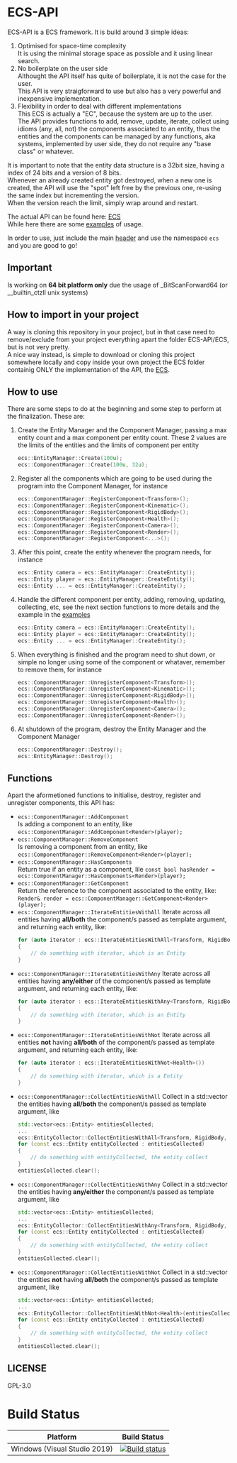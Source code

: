 # ECS-API

ECS-API is a ECS framework.
It is build around 3 simple ideas:
1. Optimised for space-time complexity<br>
	It is using the minimal storage space as possible and it using linear search.
2. No boilerplate on the user side<br>
	Althought the API itself has quite of boilerplate, it is not the case for the user.<br>
	This API is very straigforward to use but also has a very powerful and inexpensive implementation.
3. Flexibility in order to deal with different implementations<br>
	This ECS is actually a "EC", because the system are up to the user.<br>
	The API provides functions to add, remove, update, iterate, collect using idioms (any, all, not) the components associated to an entity, thus the entities and the components can be managed by any functions, aka systems, implemented by user side, they do not require any "base class" or whatever.

It is important to note that the entity data structure is a 32bit size, having a index of 24 bits and a version of 8 bits.<br>
Whenever an already created entity got destroyed, when a new one is created, the API will use the "spot" left free by the previous one, re-using the same index but incrementing the version.<br>
When the version reach the limit, simply wrap around and restart.


The actual API can be found here: [ECS](ECS-API/ECS)<br>
While here there are some [examples](ECS-API/main.cpp) of usage.

In order to use, just include the main [header](ECS-API/ECS/ecs.h) and use the namespace `ecs` and you are good to go!

## Important

Is working on **64 bit platform only** due the usage of _BitScanForward64 (or __builtin_ctzll unix systems)

## How to import in your project

A way is cloning this repository in your project, but in that case need to remove/exclude from your project everything apart the folder ECS-API/ECS, but is not very pretty.<br>
A nice way instead, is simple to download or cloning this project somewhere locally and copy inside your own project the ECS folder containig ONLY the implementation of the API, the [ECS](ECS-API/ECS).


## How to use

There are some steps to do at the beginning and some step to perform at the finalization. These are:

1. Create the Entity Manager and the Component Manager, passing a max entity count and a max component per entity count. These 2 values are the limits of the entities and the limits of component per entity
	```cpp
	ecs::EntityManager::Create(100u);
	ecs::ComponentManager::Create(100u, 32u);
	```
2. Register all the components which are going to be used during the program into the Component Manager, for instance
	```cpp
	ecs::ComponentManager::RegisterComponent<Transform>();
	ecs::ComponentManager::RegisterComponent<Kinematic>();
	ecs::ComponentManager::RegisterComponent<RigidBody>();
	ecs::ComponentManager::RegisterComponent<Health>();
	ecs::ComponentManager::RegisterComponent<Camera>();
	ecs::ComponentManager::RegisterComponent<Render>();
	ecs::ComponentManager::RegisterComponent<...>();
	```
3. After this point, create the entity whenever the program needs, for instance
	```cpp
	ecs::Entity camera = ecs::EntityManager::CreateEntity();
	ecs::Entity player = ecs::EntityManager::CreateEntity();
	ecs::Entity ... = ecs::EntityManager::CreateEntity();
	```

3. Handle the different component per entity, adding, removing, updating, collecting, etc, see the next section functions to more details and the example in the [examples](ECS/main.cpp)
	```cpp
	ecs::Entity camera = ecs::EntityManager::CreateEntity();
	ecs::Entity player = ecs::EntityManager::CreateEntity();
	ecs::Entity ... = ecs::EntityManager::CreateEntity();
	```

4. When everything is finished and the program need to shut down, or simple no longer using some of the component or whataver, remember to remove them, for instance
	```cpp
	ecs::ComponentManager::UnregisterComponent<Transform>();
	ecs::ComponentManager::UnregisterComponent<Kinematic>();
	ecs::ComponentManager::UnregisterComponent<RigidBody>();
	ecs::ComponentManager::UnregisterComponent<Health>();
	ecs::ComponentManager::UnregisterComponent<Camera>();
	ecs::ComponentManager::UnregisterComponent<Render>();
	```

5. At shutdown of the program, destroy the Entity Manager and the Component Manager
	```cpp
	ecs::ComponentManager::Destroy();
	ecs::EntityManager::Destroy();
	```


## Functions

Apart the aformetioned functions to initialise, destroy, register and unregister components, this API has:

- `ecs::ComponentManager::AddComponent`<br>
	Is adding a component to an entity, like `ecs::ComponentManager::AddComponent<Render>(player);`
- `ecs::ComponentManager::RemoveComponent`<br>
	Is removing a component from an entity, like `ecs::ComponentManager::RemoveComponent<Render>(player);`
- `ecs::ComponentManager::HasComponents`<br>
	Return true if an entity as a component, lile `const bool hasRender = ecs::ComponentManager::HasComponents<Render>(player);`
- `ecs::ComponentManager::GetComponent`<br>
	Return the reference to the component associated to the entity, like: `Render& render = ecs::ComponentManager::GetComponent<Render>(player);`
- `ecs::ComponentManager::IterateEntitiesWithAll`
	Iterate across all entities having **all/both** the component/s passed as template argument, and returning each entity, like:
	```cpp
	for (auto iterator : ecs::IterateEntitiesWithAll<Transform, RigidBody, Health>())
	{
		// do something with iterator, which is an Entity
	}
	```
- `ecs::ComponentManager::IterateEntitiesWithAny`
	Iterate across all entities having **any/either** of the component/s passed as template argument, and returning each entity, like:
	```cpp
	for (auto iterator : ecs::IterateEntitiesWithAny<Transform, RigidBody, Health, Render>())
	{
		// do something with iterator, which is an Entity
	}
	```
- `ecs::ComponentManager::IterateEntitiesWithNot`
	Iterate across all entities **not** having **all/both** of the component/s passed as template argument, and returning each entity, like:
	```cpp
	for (auto iterator : ecs::IterateEntitiesWithNot<Health>())
	{
		// do something with iterator, which is a Entity
	}
	```
- `ecs::ComponentManager::CollectEntitiesWithAll`
	Collect in a std::vector the entities having **all/both** the component/s passed as template argument, like
	```cpp
	std::vector<ecs::Entity> entitiesCollected;
	...
	ecs::EntityCollector::CollectEntitiesWithAll<Transform, RigidBody, Health>(entitiesCollected);
	for (const ecs::Entity entityCollected : entitiesCollected)
	{
		// do something with entityCollected, the entity collect
	}
	entitiesCollected.clear();
	```
- `ecs::ComponentManager::CollectEntitiesWithAny`
	Collect in a std::vector the entities having **any/either** the component/s passed as template argument, like
	```cpp
	std::vector<ecs::Entity> entitiesCollected;
	...
	ecs::EntityCollector::CollectEntitiesWithAny<Transform, RigidBody, Health, Render>(entitiesCollected);
	for (const ecs::Entity entityCollected : entitiesCollected)
	{
		// do something with entityCollected, the entity collect
	}
	entitiesCollected.clear();
	```
- `ecs::ComponentManager::CollectEntitiesWithNot`
	Collect in a std::vector the entities **not** having **all/both** the component/s passed as template argument, like
	```cpp
	std::vector<ecs::Entity> entitiesCollected;
	...
	ecs::EntityCollector::CollectEntitiesWithNot<Health>(entitiesCollected);
	for (const ecs::Entity entityCollected : entitiesCollected)
	{
		// do something with entityCollected, the entity collect
	}
	entitiesCollected.clear();
	```

## LICENSE

GPL-3.0


# Build Status

| Platform | Build Status |
|:--------:|:------------:|
| Windows (Visual Studio 2019) | [![Build status](https://ci.appveyor.com/api/projects/status/30qjfjlc7fodhceb?svg=true)](https://ci.appveyor.com/project/KabalMcBlade/ecs-api) |
